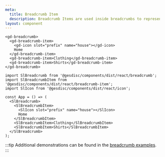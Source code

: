 ```yaml
---
meta:
  title: Breadcrumb Item
  description: Breadcrumb Items are used inside breadcrumbs to represent different links.
layout: component
---
```


```html:preview
<gd-breadcrumb>
  <gd-breadcrumb-item>
    <gd-icon slot="prefix" name="house"></gd-icon>
    Home
  </gd-breadcrumb-item>
  <gd-breadcrumb-item>Clothing</gd-breadcrumb-item>
  <gd-breadcrumb-item>Shirts</gd-breadcrumb-item>
</gd-breadcrumb>
```

```jsx:react
import SlBreadcrumb from '@gesdisc/components/dist/react/breadcrumb';
import SlBreadcrumbItem from '@gesdisc/components/dist/react/breadcrumb-item';
import SlIcon from '@gesdisc/components/dist/react/icon';

const App = () => (
  <SlBreadcrumb>
    <SlBreadcrumbItem>
      <SlIcon slot="prefix" name="house"></SlIcon>
      Home
    </SlBreadcrumbItem>
    <SlBreadcrumbItem>Clothing</SlBreadcrumbItem>
    <SlBreadcrumbItem>Shirts</SlBreadcrumbItem>
  </SlBreadcrumb>
);
```

:::tip
Additional demonstrations can be found in the [breadcrumb examples](/components/breadcrumb).
:::
